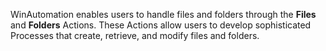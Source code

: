 WinAutomation enables users to handle files and folders through the **Files** and **Folders** Actions. These Actions allow users to develop sophisticated Processes that create, retrieve, and modify files and folders.